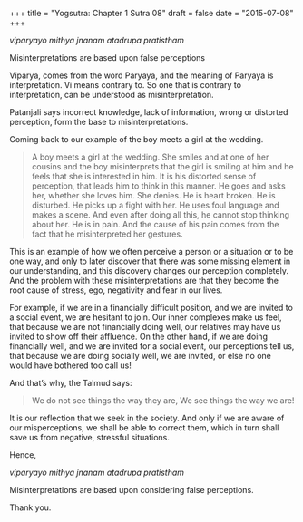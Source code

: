 +++
title = "Yogsutra: Chapter 1 Sutra 08"
draft = false
date = "2015-07-08"
+++

_viparyayo mithya jnanam atadrupa pratistham_

Misinterpretations are based upon false perceptions

Viparya, comes from the word Paryaya, and the meaning of Paryaya is interpretation. Vi means contrary to. So one that is contrary to interpretation, can be understood as misinterpretation.

Patanjali says incorrect knowledge, lack of information, wrong or distorted perception, form the base to misinterpretations.

Coming back to our example of the boy meets a girl at the wedding.

> A boy meets a girl at the wedding. She smiles and at one of her cousins and the boy misinterprets that the girl is smiling at him and he feels that she is interested in him. It is his distorted sense of perception, that leads him to think in this manner. He goes and asks her, whether she loves him. She denies. He is heart broken. He is disturbed. He picks up a fight with her. He uses foul language and makes a scene. And even after doing all this, he cannot stop thinking about her. He is in pain. And the cause of his pain comes from the fact that he misinterpreted her gestures.

This is an example of how we often perceive a person or a situation or to be one way, and only to later discover that there was some missing element in our understanding, and this discovery changes our perception completely. And the problem with these misinterpretations are that they become the root cause of stress, ego, negativity and fear in our lives.

For example, if we are in a financially difficult position, and we are invited to a social event, we are hesitant to join. Our inner complexes make us feel, that because we are not financially doing well, our relatives may have us invited to show off their affluence. On the other hand, if we are doing financially well, and we are invited for a social event, our perceptions tell us, that because we are doing socially well, we are invited, or else no one would have bothered too call us!

And that’s why, the Talmud says:

> We do not see things the way they are, We see things the way we are!

It is our reflection that we seek in the society. And only if we are aware of our misperceptions, we shall be able to correct them, which in turn shall save us from negative, stressful situations.

Hence,

_viparyayo mithya jnanam atadrupa pratistham_

Misinterpretations are based upon considering false perceptions.

Thank you.

